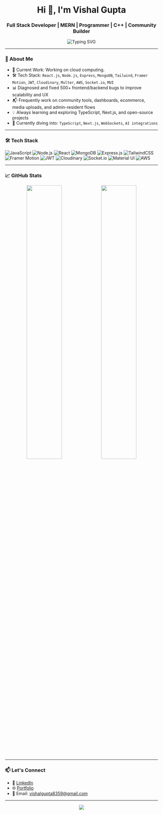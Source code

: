 <!-- Profile Header -->
<h1 align="center">Hi 👋, I'm Vishal Gupta</h1>
<h3 align="center">Full Stack Developer | MERN | Programmer | C++ | Community Builder</h3>

<p align="center">
  <img src="https://readme-typing-svg.herokuapp.com?font=Fira+Code&duration=2000&pause=1000&center=true&vCenter=true&width=435&lines=Passionate+about+solving+real-world+problems;Building+community-driven+apps;Open-source+contributor+and+tech+enthusiast" alt="Typing SVG" />
</p>

---

### 🚀 About Me

- 🔭 Current Work: Working on cloud computing. 
- 🛠️ Tech Stack: `React.js`, `Node.js`, `Express`, `MongoDB`, `Tailwind`, `Framer Motion`, `JWT`, `Cloudinary`, `Multer`, `AWS`, `Socket.io`, `MUI`  
- 📊 Diagnosed and fixed 500+ frontend/backend bugs to improve scalability and UX  
- 📬 Frequently work on community tools, dashboards, ecommerce, media uploads, and admin-resident flows  
- 💡 Always learning and exploring TypeScript, Next.js, and open-source projects  
- 🌱 Currently diving into: `TypeScript`, `Next.js`, `WebSockets`, `AI integrations`  

---

### 🛠️ Tech Stack

![JavaScript](https://img.shields.io/badge/-JavaScript-black?style=flat-square&logo=javascript)
![Node.js](https://img.shields.io/badge/-Node.js-black?style=flat-square&logo=node.js)
![React](https://img.shields.io/badge/-React-black?style=flat-square&logo=react)
![MongoDB](https://img.shields.io/badge/-MongoDB-black?style=flat-square&logo=mongodb)
![Express.js](https://img.shields.io/badge/-Express.js-black?style=flat-square&logo=express)
![TailwindCSS](https://img.shields.io/badge/-TailwindCSS-06B6D4?style=flat-square&logo=tailwind-css&logoColor=white)
![Framer Motion](https://img.shields.io/badge/-Framer%20Motion-black?style=flat-square&logo=framer)
![JWT](https://img.shields.io/badge/-JWT-black?style=flat-square&logo=jsonwebtokens)
![Cloudinary](https://img.shields.io/badge/-Cloudinary-black?style=flat-square&logo=cloudinary)
![Socket.io](https://img.shields.io/badge/-Socket.io-black?style=flat-square&logo=socketdotio)
![Material UI](https://img.shields.io/badge/-Material--UI-0081CB?style=flat-square&logo=mui)
![AWS](https://img.shields.io/badge/-AWS-black?style=flat-square&logo=amazonaws)

---

### 📈 GitHub Stats

<p align="center">
  <img width="48%" src="https://github-readme-stats.vercel.app/api?username=vishal8359&show_icons=true&theme=radical" />
  <img width="48%" src="https://github-readme-streak-stats.herokuapp.com?user=vishal8359&theme=radical" />
</p>

---

### 📫 Let's Connect

- 🔗 [LinkedIn](https://www.linkedin.com/in/vishal-gupta-65068b257/)
- 🌐 [Portfolio](https://portfolio-theta-azure-17.vercel.app/)
- 📨 Email: vishalgupta8359@gmail.com

---

<p align="center">
  <img src="https://github-profile-summary-cards.vercel.app/api/cards/profile-details?username=vishal8359&theme=radical" />
</p>
